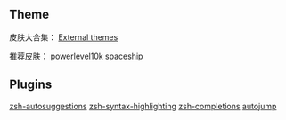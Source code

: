 ## Theme
皮肤大合集：
[External themes](https://github.com/ohmyzsh/ohmyzsh/wiki/External-themes)

推荐皮肤：
[powerlevel10k](https://github.com/romkatv/powerlevel10k)
[spaceship](https://github.com/spaceship-prompt/spaceship-prompt)

## Plugins
[zsh-autosuggestions](https://github.com/zsh-users/zsh-autosuggestions)
[zsh-syntax-highlighting](https://github.com/zsh-users/zsh-syntax-highlighting)
[zsh-completions](https://github.com/zsh-users/zsh-completions)
[autojump](https://github.com/wting/autojump#installation)

